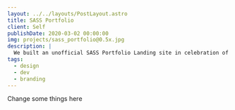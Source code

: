 ```yaml
---
layout: ../../layouts/PostLayout.astro
title: SASS Portfolio
client: Self
publishDate: 2020-03-02 00:00:00
img: projects/sass_portfolio@0.5x.jpg
description: |
  We built an unofficial SASS Portfolio Landing site in celebration of NASA’s Perseverance Rover.
tags:
  - design
  - dev
  - branding
---
```


Change some things here